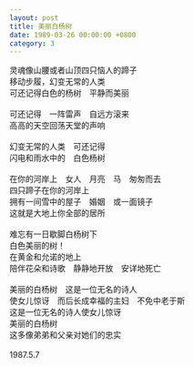 ```yaml
---
layout: post
title: 美丽白杨树
date: 1989-03-26 00:00:00 +0800
category: 3
---
```


灵魂像山腰或者山顶四只恼人的蹄子<br>
移动步履，幻变无常的人类<br>
可还记得白色的杨树　平静而美丽<br>
<br>
可还记得　一阵雷声　自远方滚来<br>
高高的天空回荡天堂的声响<br>
<br>
幻变无常的人类　可还记得<br>
闪电和雨水中的　白色杨树<br>
<br>
在你的河岸上　女人　月亮　马　匆匆而去<br>
四只蹄子在你的河岸上<br>
拥有一间雪中的屋子　婚姻　或一面镜子<br>
这就是大地上你全部的居所<br>
<br>
难忘有一日歇脚白杨树下<br>
白色美丽的树！<br>
在黄金和允诺的地上<br>
陪伴花朵和诗歌　静静地开放　安详地死亡<br>
<br>
美丽的白杨树　这是一位无名的诗人<br>
使女儿惊讶　而后长成幸福的主妇　不免中老于斯<br>
这是一位无名的诗人使女儿惊讶<br>
美丽的白杨树<br>
这多像弟弟和父亲对她们的忠实<br>
<br>
1987.5.7